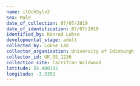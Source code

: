 ```yaml
---
name: ilOchSylv2
sex: Male
date_of_collection: 07/07/2019
date_of_identification: 07/07/2019
identified_by: Konrad Lohse
developmental_stage: adult
collected_by: Lohse Lab
collector_organisation: University of Edinburgh
collector_id: UK_OS_1236
collection_site: Carrifran Wildwood
latitude: 55.400132
longitude: -3.3352
---
```

